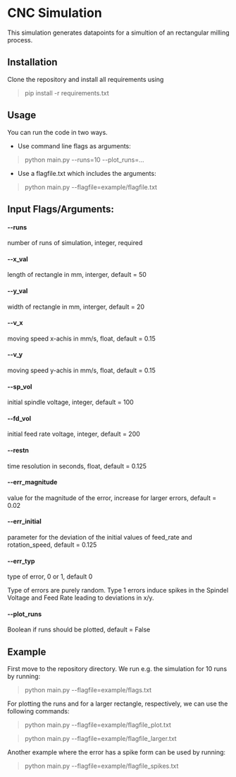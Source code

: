 # CNC Simulation

This simulation generates datapoints for a simultion of an rectangular milling process.


## Installation

Clone the repository and install all requirements using
> pip install -r requirements.txt

## Usage

You can run the code in two ways.
- Use command line flags as arguments:
> python main.py --runs=10 --plot_runs=...
- Use a flagfile.txt which includes the arguments:
 > python main.py --flagfile=example/flagfile.txt

## Input Flags/Arguments:
#### --runs
 number of runs of simulation, integer, required
#### --x_val
length of rectangle in mm, interger, default = 50
#### --y_val
width of rectangle in mm, interger, default = 20
#### --v_x
moving speed x-achis in mm/s, float, default = 0.15
#### --v_y
moving speed y-achis in mm/s, float, default = 0.15
#### --sp_vol
initial spindle voltage, integer, default = 100
#### --fd_vol
initial feed rate voltage, integer, default = 200
#### --restn
time resolution in seconds, float, default = 0.125
#### --err_magnitude
value for the magnitude of the error, increase for larger errors, default = 0.02
#### --err_initial
parameter for the deviation of the initial values of feed_rate and rotation_speed, default = 0.125
#### --err_typ
type of error, 0 or 1, default 0

Type of errors are purely random. Type 1 errors induce spikes in the Spindel Voltage and Feed Rate leading to deviations in x/y.

#### --plot_runs
Boolean if runs should be plotted, default = False

## Example
First move to the repository directory.
We run e.g. the simulation for 10 runs by running:
> python main.py --flagfile=example/flags.txt

For plotting the runs and for a larger rectangle, respectively, we can use the following commands:
> python main.py --flagfile=example/flagfile_plot.txt

> python main.py --flagfile=example/flagfile_larger.txt

Another example where the error has a spike form can be used by running:
> python main.py --flagfile=example/flagfile_spikes.txt
